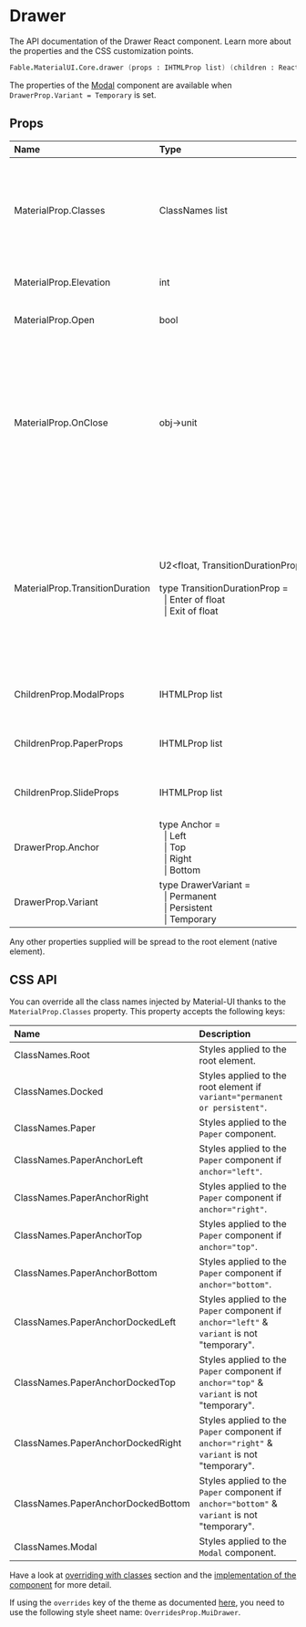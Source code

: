 # Drawer

<p class="description">The API documentation of the Drawer React component. Learn more about the properties and the CSS customization points.</p>

```fsharp
Fable.MaterialUI.Core.drawer (props : IHTMLProp list) (children : ReactElement list) : ReactElement
```

The properties of the [Modal](#/api/modal) component are available
when `DrawerProp.Variant = Temporary` is set.

## Props

| Name | Type | Default | Description |
|:-----|:-----|:--------|:------------|
| <span class="prop-name">MaterialProp.Classes</span> | <span class="prop-type">ClassNames list</span> |   | Override or extend the styles applied to the component.  See CSS API below for more details.  |
| <span class="prop-name">MaterialProp.Elevation</span> | <span class="prop-type">int</span> | <span class="prop-default">16</span> | The elevation of the drawer. |
| <span class="prop-name">MaterialProp.Open</span> | <span class="prop-type">bool</span> | <span class="prop-default">false</span> | If `true`, the drawer is open. |
| <span class="prop-name">MaterialProp.OnClose</span> | <span class="prop-type">obj->unit</span> |   | Callback fired when the component requests to be closed.<br><br>**Signature:**<br>`(event : obj) -> unit`<br>*event:* The event source of the callback |
| <span class="prop-name">MaterialProp.TransitionDuration</span> | <span class="prop-type">U2&lt;float,&nbsp;TransitionDurationProp&nbsp;list&gt;<br><br>type&nbsp;TransitionDurationProp&nbsp;=<br>&nbsp;&nbsp;&#124;&nbsp;Enter&nbsp;of&nbsp;float<br>&nbsp;&nbsp;&#124;&nbsp;Exit&nbsp;of&nbsp;float<br></span> | <span class="prop-default">{ enter: duration.enteringScreen, exit: duration.leavingScreen }</span> | The duration for the transition, in milliseconds. You may specify a single timeout for all transitions, or individually with an object. |
| <span class="prop-name">ChildrenProp.ModalProps</span> | <span class="prop-type">IHTMLProp list</span> |   | Properties applied to the [`Modal`](#/api/modal) element. |
| <span class="prop-name">ChildrenProp.PaperProps</span> | <span class="prop-type">IHTMLProp list</span> |   | Properties applied to the [`Paper`](#/api/paper) element. |
| <span class="prop-name">ChildrenProp.SlideProps</span> | <span class="prop-type">IHTMLProp list</span> |   | Properties applied to the [`Slide`](#/api/slide) element. |
| <span class="prop-name">DrawerProp.Anchor</span> | <span class="prop-type">type&nbsp;Anchor&nbsp;=<br>&nbsp;&nbsp;&#124;&nbsp;Left<br>&nbsp;&nbsp;&#124;&nbsp;Top<br>&nbsp;&nbsp;&#124;&nbsp;Right<br>&nbsp;&nbsp;&#124;&nbsp;Bottom<br></span> | <span class="prop-default">Anchor.Left</span> | Side from which the drawer will appear. |
| <span class="prop-name">DrawerProp.Variant</span> | <span class="prop-type">type&nbsp;DrawerVariant&nbsp;=<br>&nbsp;&nbsp;&#124;&nbsp;Permanent<br>&nbsp;&nbsp;&#124;&nbsp;Persistent<br>&nbsp;&nbsp;&#124;&nbsp;Temporary<br></span> | <span class="prop-default">DrawerVariant.Temporary</span> | The variant to use. |

Any other properties supplied will be spread to the root element (native element).

## CSS API

You can override all the class names injected by Material-UI thanks to the `MaterialProp.Classes` property.
This property accepts the following keys:


| Name | Description |
|:-----|:------------|
| <span class="prop-name">ClassNames.Root</span> | Styles applied to the root element.
| <span class="prop-name">ClassNames.Docked</span> | Styles applied to the root element if `variant="permanent or persistent"`.
| <span class="prop-name">ClassNames.Paper</span> | Styles applied to the `Paper` component.
| <span class="prop-name">ClassNames.PaperAnchorLeft</span> | Styles applied to the `Paper` component if `anchor="left"`.
| <span class="prop-name">ClassNames.PaperAnchorRight</span> | Styles applied to the `Paper` component if `anchor="right"`.
| <span class="prop-name">ClassNames.PaperAnchorTop</span> | Styles applied to the `Paper` component if `anchor="top"`.
| <span class="prop-name">ClassNames.PaperAnchorBottom</span> | Styles applied to the `Paper` component if `anchor="bottom"`.
| <span class="prop-name">ClassNames.PaperAnchorDockedLeft</span> | Styles applied to the `Paper` component if `anchor="left"` & `variant` is not "temporary".
| <span class="prop-name">ClassNames.PaperAnchorDockedTop</span> | Styles applied to the `Paper` component if `anchor="top"` & `variant` is not "temporary".
| <span class="prop-name">ClassNames.PaperAnchorDockedRight</span> | Styles applied to the `Paper` component if `anchor="right"` & `variant` is not "temporary".
| <span class="prop-name">ClassNames.PaperAnchorDockedBottom</span> | Styles applied to the `Paper` component if `anchor="bottom"` & `variant` is not "temporary".
| <span class="prop-name">ClassNames.Modal</span> | Styles applied to the `Modal` component.

Have a look at [overriding with classes](#/customization/overrides) section
and the [implementation of the component](https://github.com/mui-org/material-ui/tree/master/packages/material-ui/src/Drawer/Drawer.js)
for more detail.

If using the `overrides` key of the theme as documented
[here](#/customization/themes),
you need to use the following style sheet name: `OverridesProp.MuiDrawer`.

<!--## Demos-->

<!--- [Drawers](/demos/drawers/)-->

